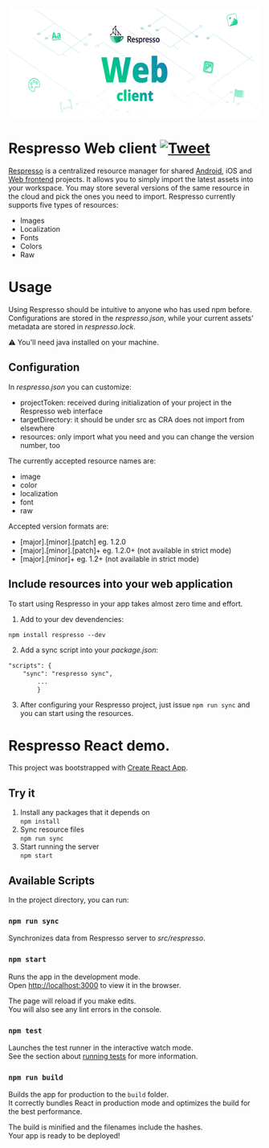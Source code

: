 [<div align="center"><img src="https://github.com/pontehu/respresso-react/blob/cra-react-intl/images/header_web.png" height="220" /></div>](https://respresso.io)  

# Respresso Web client [![Tweet](https://img.shields.io/twitter/url/http/shields.io.svg?style=social)](https://twitter.com/intent/tweet?text=Save%20development%20time%21%20Respresso%20automatically%20transforms%20and%20delivers%20your%20digital%20assets%20into%20your%20projects&url=https://respresso.io&via=respresso_io&hashtags=developer,tool,localization,image,resources,digital-assets,convert,automation)  

[Respresso](https://respresso.io) is a centralized resource manager for shared [Android](https://github.com/pontehu/respresso-client-android), iOS and [Web frontend](https://github.com/pontehu/respresso-sync-for-clients#web) projects.
It allows you to simply import the latest assets into your workspace.
You may store several versions of the same resource in the cloud and pick the ones you need to import.
Respresso currently supports five types of resources:
* Images
* Localization
* Fonts
* Colors
* Raw  


# Usage

Using Respresso should be intuitive to anyone who has used npm before.
Configurations are stored in the *respresso.json*, while your current assets’ metadata are stored in *respresso.lock*.

⚠️ You'll need java installed on your machine.

## Configuration

In *respresso.json* you can customize:
- projectToken: received during initialization of your project in the Respresso web interface
- targetDirectory: it should be under src as CRA does not import from elsewhere
- resources: only import what you need and you can change the version number, too

The currently accepted resource names are:
* image
* color
* localization
* font
* raw
        
Accepted version formats are:
* [major].[minor].[patch]         eg. 1.2.0
* [major].[minor].[patch]+         eg. 1.2.0+ (not available in strict mode)
* [major].[minor]+                eg. 1.2+ (not available in strict mode)

## Include resources into your web application

To start using Respresso in your app takes almost zero time and effort. 

1. Add to your dev devendencies:   
```
npm install respresso --dev
```
2. Add a sync script into your *package.json*:
```
"scripts": {
	"sync": "respresso sync",
        ...
        }
```
3. After configuring your Respresso project, just issue ```npm run sync``` and you can start using the resources.


# Respresso React demo.

This project was bootstrapped with [Create React App](https://github.com/facebook/create-react-app).

## Try it

1. Install any packages that it depends on   
```npm install```
2. Sync resource files   
```npm run sync```
3. Start running the server  
```npm start```

## Available Scripts

In the project directory, you can run:

### `npm run sync`

Synchronizes data from Respresso server to *src/respresso*.

### `npm start`

Runs the app in the development mode.<br>
Open [http://localhost:3000](http://localhost:3000) to view it in the browser.

The page will reload if you make edits.<br>
You will also see any lint errors in the console.

### `npm test`

Launches the test runner in the interactive watch mode.<br>
See the section about [running tests](https://facebook.github.io/create-react-app/docs/running-tests) for more information.

### `npm run build`

Builds the app for production to the `build` folder.<br>
It correctly bundles React in production mode and optimizes the build for the best performance.

The build is minified and the filenames include the hashes.<br>
Your app is ready to be deployed!
